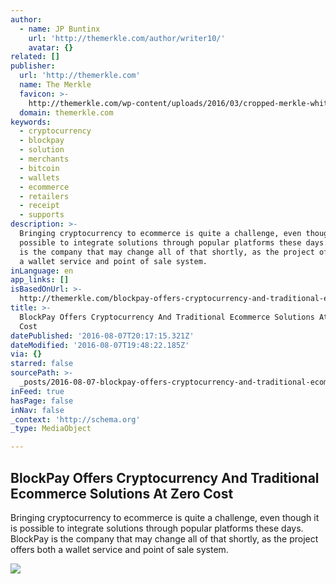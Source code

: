 ```yaml
---
author:
  - name: JP Buntinx
    url: 'http://themerkle.com/author/writer10/'
    avatar: {}
related: []
publisher:
  url: 'http://themerkle.com'
  name: The Merkle
  favicon: >-
    http://themerkle.com/wp-content/uploads/2016/03/cropped-merkle-white-1-192x192.png
  domain: themerkle.com
keywords:
  - cryptocurrency
  - blockpay
  - solution
  - merchants
  - bitcoin
  - wallets
  - ecommerce
  - retailers
  - receipt
  - supports
description: >-
  Bringing cryptocurrency to ecommerce is quite a challenge, even though it is
  possible to integrate solutions through popular platforms these days. BlockPay
  is the company that may change all of that shortly, as the project offers both
  a wallet service and point of sale system.
inLanguage: en
app_links: []
isBasedOnUrl: >-
  http://themerkle.com/blockpay-offers-cryptocurrency-and-traditional-ecommerce-solutions-at-zero-cost/
title: >-
  BlockPay Offers Cryptocurrency And Traditional Ecommerce Solutions At Zero
  Cost
datePublished: '2016-08-07T20:17:15.321Z'
dateModified: '2016-08-07T19:48:22.185Z'
via: {}
starred: false
sourcePath: >-
  _posts/2016-08-07-blockpay-offers-cryptocurrency-and-traditional-ecommerce-sol.md
inFeed: true
hasPage: false
inNav: false
_context: 'http://schema.org'
_type: MediaObject

---
```

<article style=""><h1>BlockPay Offers Cryptocurrency And Traditional Ecommerce Solutions At Zero Cost</h1><p>Bringing cryptocurrency to ecommerce is quite a challenge, even though it is possible to integrate solutions through popular platforms these days. BlockPay is the company that may change all of that shortly, as the project offers both a wallet service and point of sale system.</p><img src="http://themerkle.com/wp-content/uploads/2016/08/BlockPay.png" /></article>
